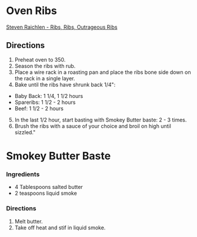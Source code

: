 # Oven Ribs
[Steven Raichlen - Ribs, Ribs, Outrageous Ribs](https://www.thekansascitybbqstore.com/products/ribs-ribs-outrageous-ribs-raichlen)

## Directions
1. Preheat oven to 350.
2. Season the ribs with rub.
3. Place a wire rack in a roasting pan and place the ribs bone side down on the rack in a single layer.
4. Bake until the ribs have shrunk back 1/4":
  *  Baby Back: 1 1/4, 1 1/2 hours
  *  Spareribs: 1 1/2 - 2 hours
  *  Beef: 1 1/2 - 2 hours
5. In the last 1/2 hour, start basting with Smokey Butter baste: 2 - 3 times.
6. Brush the ribs with a sauce of your choice and broil on high until sizzled."

# Smokey Butter Baste

### Ingredients
* 4 Tablespoons salted butter
* 2 teaspoons liquid smoke

### Directions
1. Melt butter.
2. Take off heat and stif in liquid smoke.
